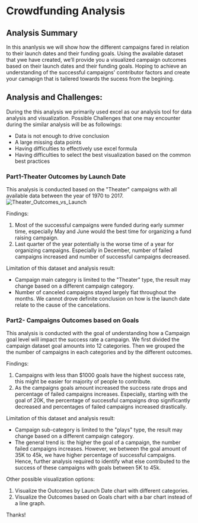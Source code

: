 # Crowdfunding Analysis

## Analysis Summary
In this ananlysis we will show how the different campaigns fared in relation to their launch dates and their funding goals. Using the available dataset that ywe have created, we’ll provide you a visualized campaign outcomes based on their launch dates and their funding goals. Hoping to achieve an understanding of the successful campaigns' contributor factors and create your camapign that is tailered towards the sucess from the begining. 

## Analysis and Challenges:

During the this analysis we primarily used excel as our analysis tool for data analysis and visualization. Possible Challenges that one may encounter during the similar analysis will be as followings:
- Data is not enough to drive conclusion
- A large missing data points
- Having difficulties to effectively use excel formula
- Having difficulties to select the best visualization based on the common best practices


### Part1-Theater Outcomes by Launch Date

This analysis is conducted based on the "Theater" campaigns with all available data between the year of 1970 to 2017.
![Theater_Outcomes_vs_Launch](https://user-images.githubusercontent.com/79488124/122687986-89886500-d1e7-11eb-8e0c-af860d038408.png)

Findings:
1. Most of the successful campaigns were funded during early summer time, especially May and June would the best time for organizing a fund raising campaign.
2. Last quarter of the year potentially is the worse time of a year for organizing campaigns. Especially in December, number of failed campaigns increased and number of successful campaigns decreased.

Limitation of this dataset and analysis result:
- Campaign main category is limited to the "Theater" type, the result may change based on a different campaign category.
- Number of canceled campaigns stayed largely flat throughout the months. We cannot drove definite conclusion on how is the launch date relate to the cause of the cancelations.

### Part2- Campaigns Outcomes based on Goals
This analysis is conducted with the goal of understanding how a Campaign goal level will impact the success rate a campaign. We first divided the campaign dataset goal amounts into 12 categories. Then we grouped the the number of campaigns in each categories and by the different outcomes.

Findings:
1. Campaigns with less than $1000 goals have the highest success rate, this might be easier for majority of people to contribute.
2. As the campaigns goals amount increased the success rate drops and percentage of failed campaigns increases. Especially, starting with the goal of 20K, the percentage of successful campaigns drop significantly decreased and percentages of failed campaigns increased drastically.

Limitation of this dataset and analysis result:
- Campaign sub-category is limited to the "plays" type, the result may change based on a different campaign category.
- The general trend is: the higher the goal of a campaign, the number failed campaigns increases. However, we between the goal amount of 35K to 45k, we have higher percentage of successful campaigns. Hence, further analysis required to identify what else contributed to the success of these campaigns with goals between 5K to 45k.



Other possible visualization options:

1. Visualize the Outcomes by Launch Date chart with different categories.
2. Visualize the Outcomes based on Goals chart with a bar chart instead of a line graph.


Thanks!
